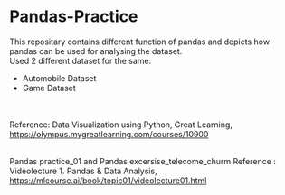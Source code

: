 # Pandas-Practice

This repositary contains different function of pandas and depicts how pandas can be used for analysing the dataset.</br>
Used 2 different dataset for the same:</br>
- Automobile Dataset
- Game Dataset</br></br></br>

Reference: Data Visualization using Python, Great Learning, https://olympus.mygreatlearning.com/courses/10900</br></br>

Pandas practice_01 and Pandas excersise_telecome_churm Reference : Videolecture 1. Pandas & Data Analysis, https://mlcourse.ai/book/topic01/videolecture01.html
